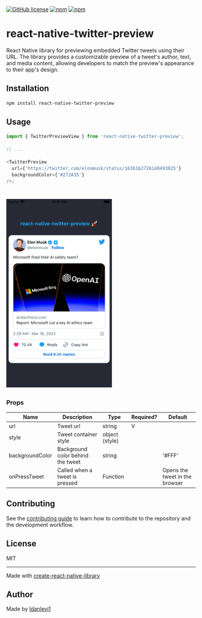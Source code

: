 [![GitHub license](https://img.shields.io/github/license/gmsgowtham/react-native-twitter-preview)](https://github.com/gmsgowtham/react-native-twitter-preview/blob/main/LICENSE)
[![npm](https://img.shields.io/npm/v/react-native-twitter-preview)](https://www.npmjs.com/package/react-native-twitter-preview)
[![npm](https://img.shields.io/npm/dw/react-native-twitter-preview)](https://www.npmjs.com/package/react-native-twitter-preview)
# react-native-twitter-preview

React Native library for previewing embedded Twitter tweets using their URL. The library provides a customizable preview of a tweet's author, text, and media content, allowing developers to match the preview's appearance to their app's design.


## Installation

```sh
npm install react-native-twitter-preview
```

## Usage

```js
import { TwitterPreviewView } from 'react-native-twitter-preview';

// ...

<TwitterPreview
  url={'https://twitter.com/elonmusk/status/1636162726140493825'}
  backgroundColor={'#272A35'}
/>;
```

<h1>
 <img height='500' src="./example/assets/screenshot.png" /><br/>
</h1>

### Props

| Name            | Description                       | Type           | Required?                      | Default                        |
| --------------- | --------------------------------- | -------------- | ------------------------------ | ------------------------------ |
| url             | Tweet url                         | string         | V                              |                                |
| style           | Tweet container style             | object (style) |                                |                                |
| backgroundColor | Background color behind the tweet | string         |                                | '#FFF'                         |
| onPressTweet    | Called when a tweet is pressed    | Function       |                                | Opens the tweet in the browser |

## Contributing

See the [contributing guide](CONTRIBUTING.md) to learn how to contribute to the repository and the development workflow.

## License

MIT

---

Made with [create-react-native-library](https://github.com/callstack/react-native-builder-bob)

## Author

Made by [Idanlevi1](https://github.com/idanlevi1)
